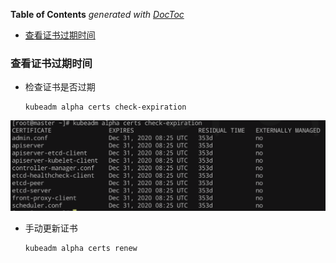 <!-- START doctoc generated TOC please keep comment here to allow auto update -->
<!-- DON'T EDIT THIS SECTION, INSTEAD RE-RUN doctoc TO UPDATE -->
**Table of Contents**  *generated with [DocToc](https://github.com/thlorenz/doctoc)*

- [查看证书过期时间](#%E6%9F%A5%E7%9C%8B%E8%AF%81%E4%B9%A6%E8%BF%87%E6%9C%9F%E6%97%B6%E9%97%B4)

<!-- END doctoc generated TOC please keep comment here to allow auto update -->

### 查看证书过期时间


- 检查证书是否过期

      kubeadm alpha certs check-expiration
      
![](images/outofdate.jpg)

- 手动更新证书

      kubeadm alpha certs renew
      

    
